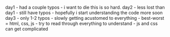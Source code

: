 day1
    - had a couple typos
    - i want to die this is so hard.
day2
    - less lost than day1
    - still have typos
    - hopefully i start understanding the code more soon
day3
    - only 1-2 typos
    - slowly getting acustomed to everything
    - best-worst = html, css, js
        - try to read through everything to understand
        - js and css can get complicated